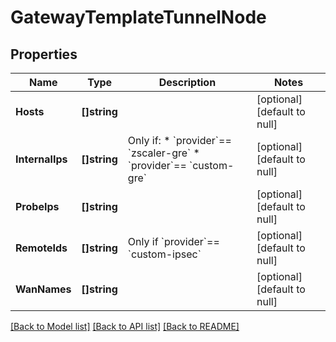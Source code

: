 # GatewayTemplateTunnelNode

## Properties
Name | Type | Description | Notes
------------ | ------------- | ------------- | -------------
**Hosts** | **[]string** |  | [optional] [default to null]
**InternalIps** | **[]string** | Only if:   * &#x60;provider&#x60;&#x3D;&#x3D; &#x60;zscaler-gre&#x60;   * &#x60;provider&#x60;&#x3D;&#x3D; &#x60;custom-gre&#x60; | [optional] [default to null]
**ProbeIps** | **[]string** |  | [optional] [default to null]
**RemoteIds** | **[]string** | Only if &#x60;provider&#x60;&#x3D;&#x3D; &#x60;custom-ipsec&#x60; | [optional] [default to null]
**WanNames** | **[]string** |  | [optional] [default to null]

[[Back to Model list]](../README.md#documentation-for-models) [[Back to API list]](../README.md#documentation-for-api-endpoints) [[Back to README]](../README.md)

